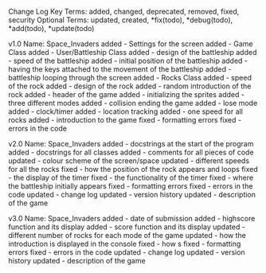 Change Log Key Terms:
   added, changed, deprecated, removed, fixed, security
Optional Terms:
   updated, created, *fix(todo), *debug(todo), *add(todo), *update(todo)

v1.0
Name: Space_Invaders
added - Settings for the screen
added - Game Class
added - User/Battleship Class
added - design of the battleship
added - speed of the battleship
added - initial position of the battleship
added - having the keys attached to the movement of the battleship
added - battleship looping through the screen
added - Rocks Class
added - speed of the rock
added - design of the rock
added - random introduction of the rock
added - header of the game
added - initializing the sprites
added - three different modes
added - collision ending the game
added - lose mode
added - clock/timer
added - location tracking
added - one speed for all rocks
added - introduction to the game
fixed - formatting errors
fixed - errors in the code

v2.0
Name: Space_Invaders
added - docstrings at the start of the program
added - docstrings for all classes
added - comments for all pieces of code
updated - colour scheme of the screen/space
updated - different speeds for all the rocks
fixed - how the position of the rock appears and loops
fixed - the display of the timer
fixed - the functionality of the timer
fixed - where the battleship initially appears
fixed - formatting errors
fixed - errors in the code
updated - change log
updated - version history
updated - description of the game

v3.0
Name: Space_Invaders
added - date of submission
added - highscore function and its display
added - score function and its display
updated - different number of rocks for each mode of the game
updated - how the introduction is displayed in the console
fixed - how s
fixed - formatting errors
fixed - errors in the code
updated - change log
updated - version history
updated - description of the game